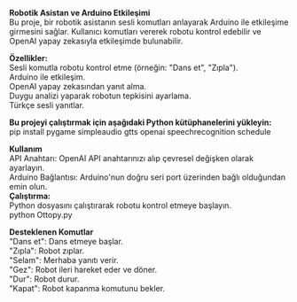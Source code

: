 <b>Robotik Asistan ve Arduino Etkileşimi</b><br>
Bu proje, bir robotik asistanın sesli komutları anlayarak Arduino ile etkileşime girmesini sağlar. Kullanıcı komutları vererek robotu kontrol edebilir ve OpenAI yapay zekasıyla etkileşimde bulunabilir.

<b>Özellikler:</b><br>
Sesli komutla robotu kontrol etme (örneğin: "Dans et", "Zıpla").<br>
Arduino ile etkileşim.<br>
OpenAI yapay zekasından yanıt alma.<br>
Duygu analizi yaparak robotun tepkisini ayarlama.<br>
Türkçe sesli yanıtlar.<br>

<b>Bu projeyi çalıştırmak için aşağıdaki Python kütüphanelerini yükleyin:</b><br>
pip install pygame simpleaudio gtts openai speechrecognition schedule

<b>Kullanım</b><br>
API Anahtarı: OpenAI API anahtarınızı alıp çevresel değişken olarak ayarlayın.<br>
Arduino Bağlantısı: Arduino'nun doğru seri port üzerinden bağlı olduğundan emin olun.<br>
<b>Çalıştırma:</b><br> Python dosyasını çalıştırarak robotu kontrol etmeye başlayın.<br>
python Ottopy.py

<b>Desteklenen Komutlar</b><br>
"Dans et": Dans etmeye başlar.<br>
"Zıpla": Robot zıplar.<br>
"Selam": Merhaba yanıtı verir.<br>
"Gez": Robot ileri hareket eder ve döner.<br>
"Dur": Robot durur.<br>
"Kapat": Robot kapanma komutunu bekler.
